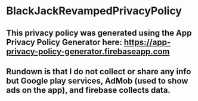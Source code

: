 # BlackJackRevampedPrivacyPolicy

## This privacy policy was generated using the App Privacy Policy Generator here: https://app-privacy-policy-generator.firebaseapp.com

## Rundown is that I do not collect or share any info but Google play services, AdMob (used to show ads on the app), and firebase collects data.
